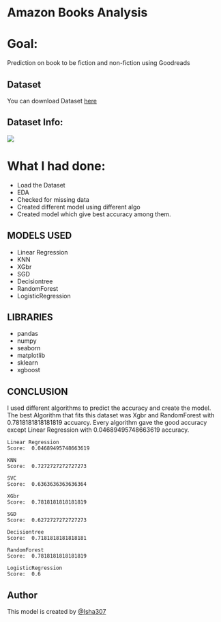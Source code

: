 
# Amazon Books Analysis

# Goal:

Prediction on book to be fiction and non-fiction using Goodreads

## Dataset
 
You can download Dataset [here](https://www.kaggle.com/sootersaalu/amazon-top-50-bestselling-books-2009-2019)
 
## Dataset Info:

![](https://github.com/Isha307/ML-ProjectKart/blob/main/Amazon%20Books%20Analysis/Images/info.png)

# What I had done:

- Load the Dataset
- EDA
- Checked for missing data
- Created different model using different algo
- Created model which give best accuracy among them.

## MODELS USED

- Linear Regression
- KNN
- XGbr
- SGD
- Decisiontree
- RandomForest
- LogisticRegression


## LIBRARIES
- pandas
- numpy
- seaborn
- matplotlib
- sklearn
- xgboost

## CONCLUSION 

I used different algorithms to predict the accuracy and create the model. The best Algorithm that fits this dataset was Xgbr and RandomForest with 0.7818181818181819 accuarcy. Every algorithm gave the good accuracy except Linear Regression with 0.04689495748663619 accuracy.
```
Linear Regression
Score:  0.04689495748663619

KNN
Score:  0.7272727272727273

SVC
Score:  0.6363636363636364

XGbr
Score:  0.7818181818181819

SGD
Score:  0.6272727272727273

Decisiontree
Score:  0.7181818181818181

RandomForest
Score:  0.7818181818181819

LogisticRegression
Score:  0.6
```

## Author 

This model is created by [@Isha307](https://github.com/Isha307)
